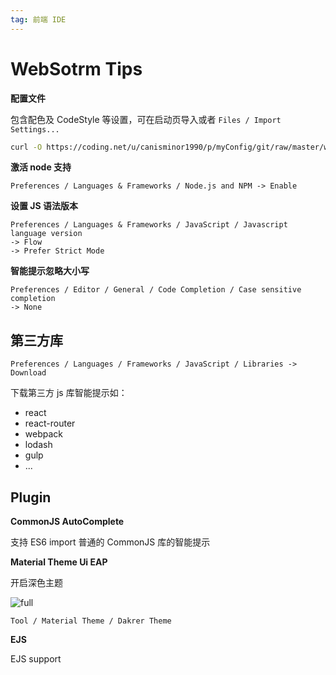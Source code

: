 ```yaml
---
tag: 前端 IDE
---
```


# WebSotrm Tips

**配置文件**

包含配色及 CodeStyle 等设置，可在启动页导入或者 `Files / Import Settings...`

```bash
curl -O https://coding.net/u/canisminor1990/p/myConfig/git/raw/master/webStorm/settings.jar
```

**激活 node 支持**

```white
Preferences / Languages & Frameworks / Node.js and NPM -> Enable
```

**设置 JS 语法版本**

```white
Preferences / Languages & Frameworks / JavaScript / Javascript language version
-> Flow
-> Prefer Strict Mode
```

**智能提示忽略大小写**

```white
Preferences / Editor / General / Code Completion / Case sensitive completion
-> None
```

## 第三方库

```white
Preferences / Languages / Frameworks / JavaScript / Libraries -> Download
```

下载第三方 js 库智能提示如：

* react
* react-router
* webpack
* lodash
* gulp
* ...

## Plugin

**CommonJS AutoComplete**

支持 ES6 import 普通的 CommonJS 库的智能提示

**Material Theme Ui EAP**

开启深色主题

![full](https://o4j4l4n7h.qnssl.com/2017-09-12-091651.jpg)

```white
Tool / Material Theme / Dakrer Theme
```

**EJS**

EJS support
